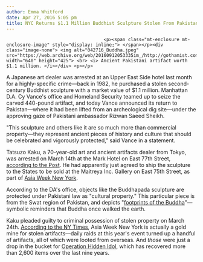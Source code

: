 ```yaml
---
author: Emma Whitford
date: Apr 27, 2016 5:05 pm
title: NYC Returns $1.1 Million Buddhist Sculpture Stolen From Pakistan In The '80s
---
```


	
										<p><span class="mt-enclosure mt-enclosure-image" style="display: inline;"> </span></p><div class="image-none"> <img alt="042716_Buddha.jpeg" src="https://web.archive.org/web/20160912053335im_/http://gothamist.com/attachments/nyc_ewhitford/042716_Buddha.jpeg" width="640" height="425"> <br> <i> Ancient Pakistani artifact worth $1.1 million. </i></div> <p></p>

<p>A Japanese art dealer was arrested at an Upper East Side hotel last month for a highly-specific crime&#x2014;back in 1982, he purchased a stolen second-century Buddhist sculpture with a market value of $1.1 million. Manhattan D.A. Cy Vance&apos;s office and Homeland Security teamed up to seize the carved 440-pound artifact, and today Vance announced its return to Pakistan&#x2014;where it had been lifted from an archeological dig site&#x2014;under the approving gaze of Pakistani ambassador Rizwan Saeed Sheikh. </p>

<p>&quot;This sculpture and others like it are so much more than commercial property&#x2014;they represent ancient pieces of history and culture that should be celebrated and vigorously protected,&quot; said Vance in a statement. </p>

<p>Tatsuzo Kaku, a 70-year-old art and ancient artifacts dealer from Tokyo, was arrested on March 14th at the Mark Hotel on East 77th Street, <a href="https://web.archive.org/web/20160912053335/http://nypost.com/2016/03/22/antique-dealer-arrested-for-smuggling-ancient-sculpture/">according to the Post</a>. He had apparently just agreed to ship the sculpture to the States to be sold at the Maitreya Inc. Gallery on East 75th Street, as part of <a href="https://web.archive.org/web/20160912053335/http://www.asiaweekny.com/">Asia Week New York</a>. </p>

<p>According to the DA&apos;s office, objects like the Buddhapada sculpture are protected under Pakistani law as &quot;cultural property.&quot; This particular piece is from the Swat region of Pakistan, and depicts &quot;<a href="https://web.archive.org/web/20160912053335/https://en.wikipedia.org/wiki/Buddha_footprint">footprints of the Buddha</a>&quot;&#x2014;symbolic reminders that Buddha once walked the earth. </p>

<p>Kaku pleaded guilty to criminal possession of stolen property on March 24th. <a href="https://web.archive.org/web/20160912053335/http://www.nytimes.com/2016/03/18/arts/design/law-enforcement-focuses-on-asia-week-in-inquiry-of-antiquities-smuggling.html?_r=0">According to the NY Times</a>, Asia Week New York is actually a gold mine for stolen artifacts&#x2014;daily raids at this year&apos;s event turned up a handful of artifacts, all of which were looted from overseas. And <em>those</em> were just a drop in the bucket for <a href="https://web.archive.org/web/20160912053335/https://www.ice.gov/news/releases/ice-recovers-stolen-indian-artifacts-major-auction-house-ahead-asia-week-new-york">Operation Hidden Idol</a>, which has recovered more than 2,600 items over the last nine years. </p>					
										
									
				